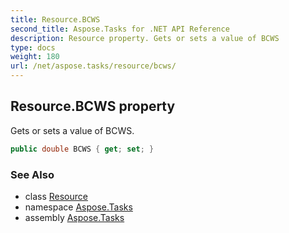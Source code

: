 ```yaml
---
title: Resource.BCWS
second_title: Aspose.Tasks for .NET API Reference
description: Resource property. Gets or sets a value of BCWS
type: docs
weight: 180
url: /net/aspose.tasks/resource/bcws/
---
```

## Resource.BCWS property

Gets or sets a value of BCWS.

```csharp
public double BCWS { get; set; }
```

### See Also

* class [Resource](../)
* namespace [Aspose.Tasks](../../resource/)
* assembly [Aspose.Tasks](../../../)


